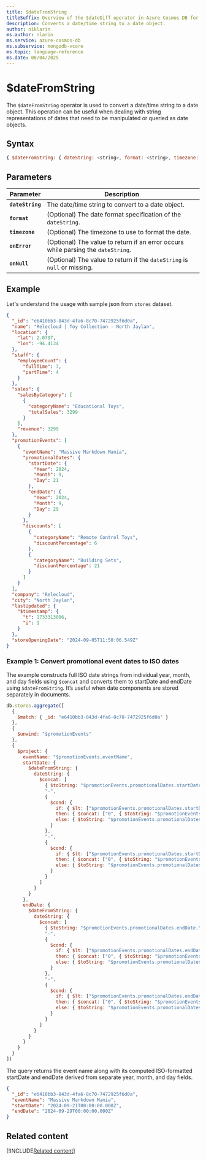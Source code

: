 ```yaml
---
title: $dateFromString
titleSuffix: Overview of the $dateDiff operator in Azure Cosmos DB for MongoDB (vCore)
description: Converts a date/time string to a date object.
author: niklarin
ms.author: nlarin
ms.service: azure-cosmos-db
ms.subservice: mongodb-vcore
ms.topic: language-reference
ms.date: 08/04/2025
---
```


# $dateFromString

The `$dateFromString` operator is used to convert a date/time string to a date object. This operation can be useful when dealing with string representations of dates that need to be manipulated or queried as date objects.

## Syntax

```javascript
{ $dateFromString: { dateString: <string>, format: <string>, timezone: <string>, onError: <expression>, onNull: <expression> } }
```

## Parameters

| Parameter | Description |
| --- | --- |
| **`dateString`** | The date/time string to convert to a date object. |
| **`format`** | (Optional) The date format specification of the `dateString`. |
| **`timezone`** | (Optional) The timezone to use to format the date. |
| **`onError`** | (Optional) The value to return if an error occurs while parsing the `dateString`. |
| **`onNull`** | (Optional) The value to return if the `dateString` is `null` or missing. |

## Example

Let's understand the usage with sample json from `stores` dataset.

```json
{
  "_id": "e6410bb3-843d-4fa6-8c70-7472925f6d0a",
  "name": "Relecloud | Toy Collection - North Jaylan",
  "location": {
    "lat": 2.0797,
    "lon": -94.4134
  },
  "staff": {
    "employeeCount": {
      "fullTime": 7,
      "partTime": 4
    }
  },
  "sales": {
    "salesByCategory": [
      {
        "categoryName": "Educational Toys",
        "totalSales": 3299
      }
    ],
    "revenue": 3299
  },
  "promotionEvents": [
    {
      "eventName": "Massive Markdown Mania",
      "promotionalDates": {
        "startDate": {
          "Year": 2024,
          "Month": 9,
          "Day": 21
        },
        "endDate": {
          "Year": 2024,
          "Month": 9,
          "Day": 29
        }
      },
      "discounts": [
        {
          "categoryName": "Remote Control Toys",
          "discountPercentage": 6
        },
        {
          "categoryName": "Building Sets",
          "discountPercentage": 21
        }
      ]
    }
  ],
  "company": "Relecloud",
  "city": "North Jaylan",
  "lastUpdated": {
    "$timestamp": {
      "t": 1733313006,
      "i": 1
    }
  },
  "storeOpeningDate": "2024-09-05T11:50:06.549Z"
}
```

### Example 1: Convert promotional event dates to ISO dates

The example constructs full ISO date strings from individual year, month, and day fields using `$concat` and converts them to startDate and endDate using `$dateFromString`. It’s useful when date components are stored separately in documents.

```javascript
db.stores.aggregate([
  {
    $match: { _id: "e6410bb3-843d-4fa6-8c70-7472925f6d0a" }
  },
  {
    $unwind: "$promotionEvents"
  },
  {
    $project: {
      eventName: "$promotionEvents.eventName",
      startDate: {
        $dateFromString: {
          dateString: {
            $concat: [
              { $toString: "$promotionEvents.promotionalDates.startDate.Year" },
              "-",
              {
                $cond: {
                  if: { $lt: ["$promotionEvents.promotionalDates.startDate.Month", 10] },
                  then: { $concat: ["0", { $toString: "$promotionEvents.promotionalDates.startDate.Month" }] },
                  else: { $toString: "$promotionEvents.promotionalDates.startDate.Month" }
                }
              },
              "-",
              {
                $cond: {
                  if: { $lt: ["$promotionEvents.promotionalDates.startDate.Day", 10] },
                  then: { $concat: ["0", { $toString: "$promotionEvents.promotionalDates.startDate.Day" }] },
                  else: { $toString: "$promotionEvents.promotionalDates.startDate.Day" }
                }
              }
            ]
          }
        }
      },
      endDate: {
        $dateFromString: {
          dateString: {
            $concat: [
              { $toString: "$promotionEvents.promotionalDates.endDate.Year" },
              "-",
              {
                $cond: {
                  if: { $lt: ["$promotionEvents.promotionalDates.endDate.Month", 10] },
                  then: { $concat: ["0", { $toString: "$promotionEvents.promotionalDates.endDate.Month" }] },
                  else: { $toString: "$promotionEvents.promotionalDates.endDate.Month" }
                }
              },
              "-",
              {
                $cond: {
                  if: { $lt: ["$promotionEvents.promotionalDates.endDate.Day", 10] },
                  then: { $concat: ["0", { $toString: "$promotionEvents.promotionalDates.endDate.Day" }] },
                  else: { $toString: "$promotionEvents.promotionalDates.endDate.Day" }
                }
              }
            ]
          }
        }
      }
    }
  }
])
```

The query returns the event name along with its computed ISO-formatted startDate and endDate derived from separate year, month, and day fields.

```json
{
  "_id": "e6410bb3-843d-4fa6-8c70-7472925f6d0a",
  "eventName": "Massive Markdown Mania",
  "startDate": "2024-09-21T00:00:00.000Z",
  "endDate": "2024-09-29T00:00:00.000Z"
}
```

## Related content

[!INCLUDE[Related content](../includes/related-content.md)]
